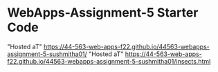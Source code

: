 # WebApps-Assignment-5 Starter Code
  "Hosted aT"  https://44-563-web-apps-f22.github.io/44563-webapps-assignment-5-sushmitha01/
  "Hosted aT"  https://44-563-web-apps-f22.github.io/44563-webapps-assignment-5-sushmitha01/insects.html
